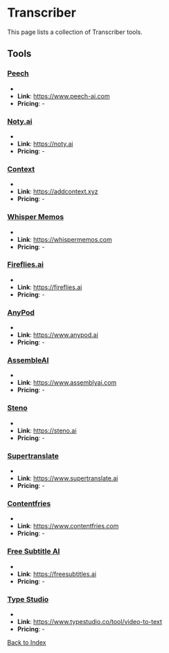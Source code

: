 # Transcriber

This page lists a collection of Transcriber tools.

## Tools

### [Peech](https://www.peech-ai.com)
-
- **Link**: https://www.peech-ai.com
- **Pricing**: -

### [Noty.ai](https://noty.ai)
-
- **Link**: https://noty.ai
- **Pricing**: -

### [Context](https://addcontext.xyz)
-
- **Link**: https://addcontext.xyz
- **Pricing**: -

### [Whisper Memos](https://whispermemos.com)
-
- **Link**: https://whispermemos.com
- **Pricing**: -

### [Fireflies.ai](https://fireflies.ai)
-
- **Link**: https://fireflies.ai
- **Pricing**: -

### [AnyPod](https://www.anypod.ai)
-
- **Link**: https://www.anypod.ai
- **Pricing**: -

### [AssembleAI](https://www.assemblyai.com)
-
- **Link**: https://www.assemblyai.com
- **Pricing**: -

### [Steno](https://steno.ai)
-
- **Link**: https://steno.ai
- **Pricing**: -

### [Supertranslate](https://www.supertranslate.ai)
-
- **Link**: https://www.supertranslate.ai
- **Pricing**: -

### [Contentfries](https://www.contentfries.com)
-
- **Link**: https://www.contentfries.com
- **Pricing**: -

### [Free Subtitle AI](https://freesubtitles.ai)
-
- **Link**: https://freesubtitles.ai
- **Pricing**: -

### [Type Studio](https://www.typestudio.co/tool/video-to-text)
-
- **Link**: https://www.typestudio.co/tool/video-to-text
- **Pricing**: -


[Back to Index](../README.MD)
